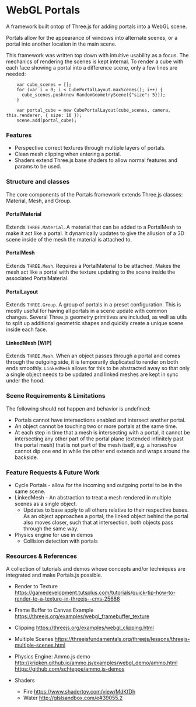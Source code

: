 # WebGL Portals

A framework built ontop of Three.js for adding portals into a WebGL scene.

Portals allow for the appearance of windows into alternate scenes, or a portal into another location in the main scene.

This framework was written top down with intuitive usability as a focus.
The mechanics of rendering the scenes is kept internal.
To render a cube with each face showing a portal into a difference scene, only a few lines are needed:
```
    var cube_scenes = [];
    for (var i = 0; i < CubePortalLayout.maxScenes(); i++) {
      cube_scenes.push(new RandomGeometryScene({"size": 5}));
    }

    var portal_cube = new CubePortalLayout(cube_scenes, camera, this.renderer, { size: 10 });
    scene.add(portal_cube);
```

### Features
* Perspective correct textures through multiple layers of portals.
* Clean mesh clipping when entering a portal.
* Shaders extend Three.js base shaders to allow normal features and params to be used.


### Structure and classes
The core components of the Portals framework extends Three.js classes: Material, Mesh, and Group.

#### PortalMaterial
Extends `THREE.Material`. A material that can be added to a PortalMesh to make it act like a portal. It dynamically updates to give the allusion of a 3D scene inside of the mesh the material is attached to.

#### PortalMesh
Extends `THREE.Mesh`. Requires a PortalMaterial to be attached. Makes the mesh act like a portal with the texture updating to the scene inside the associated PortalMaterial.

#### PortalLayout
Extends `THREE.Group`. A group of portals in a preset configuration. This is mostly useful for having all portals in a scene update with common changes. Several Three.js geometry primitives are included, as well as utils to split up additional geometric shapes and quickly create a unique scene inside each face.

#### LinkedMesh [WIP]
Extends `THREE.Mesh`. When an object passes through a portal and comes through the outgoing side, it is temporarily duplicated to render on both ends smoothly. `LinkedMesh` allows for this to be abstracted away so that only a single object needs to be updated and linked meshes are kept in sync under the hood.

### Scene Requirements & Limitations
The following should not happen and behavior is undefined:
* Portals cannot have intersections enabled and intersect another portal.
* An object cannot be touching two or more portals at the same time. 
* At each step in time that a mesh is intersecting with a portal, it cannot be intersecting any other part of the portal plane (extended infinitely past the portal mesh) that is not part of the mesh itself, e.g. a horseshoe cannot dip one end in while the other end extends and wraps around the backside.


### Feature Requests & Future Work
* Cycle Portals - allow for the incoming and outgoing portal to be in the same scene.
* LinkedMesh - An abstraction to treat a mesh rendered in multiple scenes as a single object.
  * Updates to base apply to all others relative to their respective bases. As an object approaches a portal,
    the linked object behind the portal also moves closer, such that at intersection, both objects pass through the same way.
* Physics engine for use in demos
  * Collision detection with portals

### Resources & References

A collection of tutorials and demos whose concepts and/or techniques are integrated and make Portals.js possible.

* Render to Texture
  https://gamedevelopment.tutsplus.com/tutorials/quick-tip-how-to-render-to-a-texture-in-threejs--cms-25686

* Frame Buffer to Canvas Example
  https://threejs.org/examples/webgl_framebuffer_texture

* Clipping
  https://threejs.org/examples/webgl_clipping.html

* Multiple Scenes
  https://threejsfundamentals.org/threejs/lessons/threejs-multiple-scenes.html

* Physics Engine: Ammo.js demo
  http://kripken.github.io/ammo.js/examples/webgl_demo/ammo.html
  https://github.com/schteppe/ammo.js-demos

* Shaders
  * Fire https://www.shadertoy.com/view/MdKfDh
  * Water http://glslsandbox.com/e#39055.2